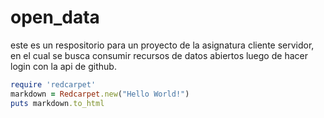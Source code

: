 # open_data
este es un respositorio para un proyecto de la asignatura cliente servidor, en el cual se busca consumir recursos de datos abiertos luego de hacer login con la api de github.

```ruby
require 'redcarpet'
markdown = Redcarpet.new("Hello World!")
puts markdown.to_html
```
